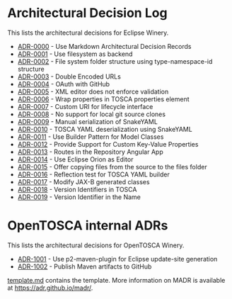 # Architectural Decision Log

This lists the architectural decisions for Eclipse Winery.

<!-- adrlog -->

- [ADR-0000](0000-use-architectural-decision-records.md) - Use Markdown Architectural Decision Records
- [ADR-0001](0001-use-filesystem-as-backend.md) - Use filesystem as backend
- [ADR-0002](0002-filesystem-folder-structure-using-type-namespace-id-structure.md) - File system folder structure using type-namespace-id structure
- [ADR-0003](0003-double-encoded-urls.md) - Double Encoded URLs
- [ADR-0004](0004-oauth.md) - OAuth with GitHub
- [ADR-0005](0005-XML-editor-does-not-enforce-validation.md) - XML editor does not enforce validation
- [ADR-0006](0006-wrap-properties-in-tosca-properties-element.md) - Wrap properties in TOSCA properties element
- [ADR-0007](0007-custom-URI-for-lifecycle-interface.md) - Custom URI for lifecycle interface
- [ADR-0008](0008-no-support-for-local-git-source-clones.md) - No support for local git source clones
- [ADR-0009](0009-manual-tosca-yaml-serialisation.md) - Manual serialization of SnakeYAML
- [ADR-0010](0010-tosca-yaml-deserialisation-using-snakeyaml.md) - TOSCA YAML deserialization using SnakeYAML
- [ADR-0011](0011-use-builder-pattern-for-model-classes.md) - Use Builder Pattern for Model Classes
- [ADR-0012](0012-provide-support-for-custom-kv-properties.md) - Provide Support for Custom Key-Value Properties
- [ADR-0013](0013-routes-in-Angular.md) - Routes in the Repository Angular App
- [ADR-0014](0014-use-eclipse-orion-as-editor.md) - Use Eclipse Orion as Editor
- [ADR-0015](0015-copy-source-to-files.md) - Offer copying files from the source to the files folder
- [ADR-0016](0016-reflection-test-for-tosca-yaml-builder.md) - Reflection test for TOSCA YAML builder
- [ADR-0017](0017-modify-jax-b-generated-classes.md) - Modify JAX-B generated classes
- [ADR-0018](0018-version-identifier.md) - Version Identifiers in TOSCA
- [ADR-0019](0019-version-in-the-name.md) - Version Identifier in the Name

<!-- adrlogstop -->
# OpenTOSCA internal ADRs

This lists the architectural decisions for OpenTOSCA Winery.

<!-- adrlog -->

- [ADR-1001](1001-use-p2-maven-plugin-for-update-site-generation.md) - Use p2-maven-plugin for Eclipse update-site generation 
- [ADR-1002](1002-publish-maven-artifacts-to-github.md) - Publish Maven artifacts to GitHub

<!-- aderlogstop -->

[template.md](template) contains the template.
More information on MADR is available at <https://adr.github.io/madr/>.
